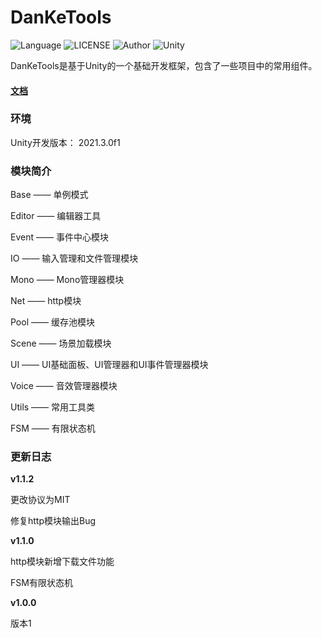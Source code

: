 # DanKeTools

![Language](https://img.shields.io/badge/Language-Csharp-C#) ![LICENSE](https://img.shields.io/badge/LICENSE-Apache--2.0-yellow) ![Author](https://img.shields.io/badge/Author-DanKe-blue) ![Unity](https://img.shields.io/badge/Unity-2021.3.0f1-red)

DanKeTools是基于Unity的一个基础开发框架，包含了一些项目中的常用组件。

#### [文档](https://github.com/DanKE123abc/DanKeTools/blob/main/DanKeTools/README.md)

### 环境

Unity开发版本： 2021.3.0f1

### 模块简介

Base —— 单例模式

Editor —— 编辑器工具

Event —— 事件中心模块

IO —— 输入管理和文件管理模块

Mono —— Mono管理器模块

Net —— http模块

Pool —— 缓存池模块

Scene —— 场景加载模块

UI —— UI基础面板、UI管理器和UI事件管理器模块

Voice —— 音效管理器模块

Utils —— 常用工具类

FSM —— 有限状态机

### 更新日志

**v1.1.2**

更改协议为MIT

修复http模块输出Bug

**v1.1.0**

http模块新增下载文件功能

FSM有限状态机

**v1.0.0**

版本1
